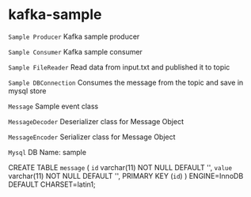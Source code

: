 # kafka-sample

`Sample Producer`
Kafka sample producer 

`Sample Consumer`
Kafka sample consumer


`Sample FileReader`
Read data from input.txt and published it to topic

`Sample DBConnection`
Consumes the message from the topic and save in mysql store

`Message`
Sample event class

`MessageDecoder`
Deserializer class for Message Object

`MessageEncoder`
Serializer class for Message Object


`Mysql`
DB Name: sample

CREATE TABLE `message` (
  `id` varchar(11) NOT NULL DEFAULT '',
  `value` varchar(11) NOT NULL DEFAULT '',
  PRIMARY KEY (`id`)
) ENGINE=InnoDB DEFAULT CHARSET=latin1;